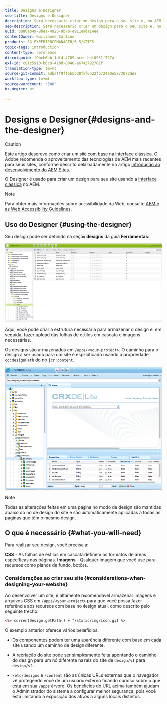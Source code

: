 ```yaml
---
title: Designs e Designer
seo-title: Designs e Designer
description: Será necessário criar um design para o seu site e, no AEM, fazer isso usando o Designer
seo-description: Será necessário criar um design para o seu site e, no AEM, fazer isso usando o Designer
uuid: b880ab49-8bea-4925-9b7b-e911ebda14ee
contentOwner: Guillaume Carlino
products: SG_EXPERIENCEMANAGER/6.5/SITES
topic-tags: introduction
content-type: reference
discoiquuid: f9bcb6eb-1df4-4709-bcec-bef0931f797a
exl-id: c81c5910-b6c9-41bd-8840-a6782792701f
translation-type: tm+mt
source-git-commit: adbdff9ff5b5bd8f5f6b22fb724a0e5273072de2
workflow-type: tm+mt
source-wordcount: '386'
ht-degree: 0%

---
```


# Designs e Designer{#designs-and-the-designer}

>[!CAUTION]
>
>Este artigo descreve como criar um site com base na interface clássica. O Adobe recomenda o aproveitamento das tecnologias de AEM mais recentes para seus sites, conforme descrito detalhadamente no artigo [Introdução ao desenvolvimento do AEM Sites](/help/sites-developing/getting-started.md).

O Designer é usado para criar um design para seu site usando a [Interface clássica](/help/release-notes/touch-ui-features-status.md) no AEM.

>[!NOTE]
>
>Para obter mais informações sobre acessibilidade da Web, consulte [AEM e as Web Accessibility Guidelines](/help/managing/web-accessibility.md).

## Uso do Designer {#using-the-designer}

Seu design pode ser definido na seção **designs** da guia **Ferramentas**:

![screen_shot_2012-02-01at30237pm](assets/screen_shot_2012-02-01at30237pm.png)

Aqui, você pode criar a estrutura necessária para armazenar o design e, em seguida, fazer upload das folhas de estilos em cascata e imagens necessárias.

Os designs são armazenados em `/apps/<your-project>`. O caminho para o design a ser usado para um site é especificado usando a propriedade `cq:designPath` do nó `jcr:content`.

![chlimage_1-74](assets/chlimage_1-74a.png)

>[!NOTE]
>
>Todas as alterações feitas em uma página no modo de design são mantidas abaixo do nó de design do site e são automaticamente aplicadas a todas as páginas que têm o mesmo design.

## O que é necessário {#what-you-will-need}

Para realizar seu design, você precisará:

**CSS**  - As folhas de estilos em cascata definem os formatos de áreas específicas nas páginas.
**Imagens**  - Qualquer imagem que você use para recursos como planos de fundo, botões.

### Considerações ao criar seu site {#considerations-when-designing-your-website}

Ao desenvolver um site, é altamente recomendável armazenar imagens e arquivos CSS em `/apps/<your-project>` para que você possa fazer referência aos recursos com base no design atual, como descrito pelo seguinte trecho.

```xml
<%= currentDesign.getPath() + "/static/img/icon.gif %>
```

O exemplo anterior oferece vários benefícios:

* Os componentes podem ter uma aparência diferente com base em cada site usando um caminho de design diferente.
* A recriação do site pode ser simplesmente feita apontando o caminho do design para um nó diferente na raiz do site de `design/v1` para `design/v2.`

* `/etc/designs` e  `/content` são as únicas URLs externas que o navegador vê protegendo você de um usuário externo ficando curioso sobre o que está em sua  `/apps` árvore. Os benefícios do URL acima também ajudam o Administrador do sistema a configurar melhor segurança, pois você está limitando a exposição dos ativos a alguns locais distintos.

